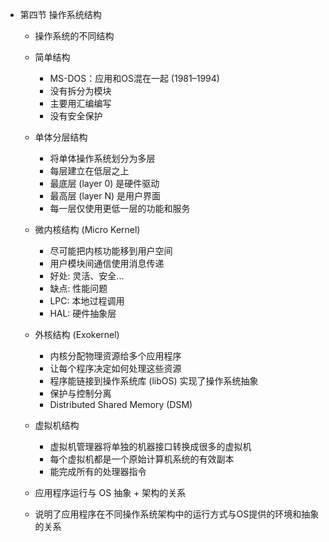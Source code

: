 - 第四节 操作系统结构
  - 操作系统的不同结构
  - 简单结构
      - MS-DOS：应用和OS混在一起 (1981–1994)
      - 没有拆分为模块
      - 主要用汇编编写
      - 没有安全保护
      
  - 单体分层结构
      - 将单体操作系统划分为多层
      - 每层建立在低层之上
      - 最底层 (layer 0) 是硬件驱动
      - 最高层 (layer N) 是用户界面
      - 每一层仅使用更低一层的功能和服务
  
  - 微内核结构 (Micro Kernel)
      - 尽可能把内核功能移到用户空间
      - 用户模块间通信使用消息传递
      - 好处: 灵活、安全...
      - 缺点: 性能问题
      - LPC: 本地过程调用
      - HAL: 硬件抽象层
  
  - 外核结构 (Exokernel)
      - 内核分配物理资源给多个应用程序
      - 让每个程序决定如何处理这些资源
      - 程序能链接到操作系统库 (libOS) 实现了操作系统抽象
      - 保护与控制分离
      - Distributed Shared Memory (DSM)

  - 虚拟机结构
      - 虚拟机管理器将单独的机器接口转换成很多的虚拟机
      - 每个虚拟机都是一个原始计算机系统的有效副本
      - 能完成所有的处理器指令

  - 应用程序运行与 OS 抽象 + 架构的关系
  - 说明了应用程序在不同操作系统架构中的运行方式与OS提供的环境和抽象的关系

